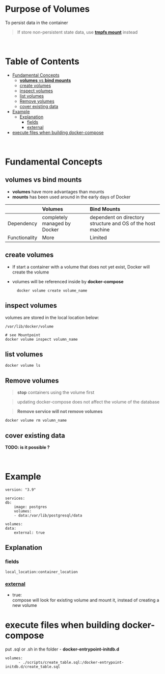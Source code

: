 <!-- omit in toc -->
# Purpose of Volumes
To persist data in the container

>If store non-persistent state data, use [**tmpfs mount**](https://docs.docker.com/storage/tmpfs/) instead

<br />

<!-- omit in toc -->
# Table of Contents
- [Fundamental Concepts](#fundamental-concepts)
  - [**volumes** vs **bind mounts**](#volumes-vs-bind-mounts)
  - [create volumes](#create-volumes)
  - [inspect volumes](#inspect-volumes)
  - [list volumes](#list-volumes)
  - [Remove volumes](#remove-volumes)
  - [cover existing data](#cover-existing-data)
- [Example](#example)
  - [Explanation](#explanation)
    - [fields](#fields)
    - [external](#external)
- [execute files when building docker-compose](#execute-files-when-building-docker-compose)

<br />

# Fundamental Concepts
## **volumes** vs **bind mounts**
  * **volumes** have more advantages than mounts
  * **mounts** has been used around in the early days of Docker
  
||Volumes|Bind Mounts|
|:---:|:---|:---|
|Dependency|completely managed by Docker| dependent on directory structure and OS of the host machine|
|Functionality| More| Limited|

## create volumes
* If start a container with a volume that does not yet exist, Docker will create the volume
* volumes will be referenced inside by **docker-compose**


        docker volume create volume_name

## inspect volumes
volumes are stored in the local location below:

    /var/lib/docker/volume

    # see Mountpoint
    docker volume inspect volumn_name

## list volumes
  
    docker volume ls

## Remove volumes
> **stop** containers using the volume first

> updating docker-compose does not affect the volume of the database

> **Remove service will not remove volumes**

 
    docker volume rm volumn_name

## cover existing data
**TODO: is it possible ?**

<br />

# Example
    version: "3.9"

    services:
    db:
        image: postgres
        volumes:
        - data:/var/lib/postgresql/data

    volumes:
    data:
        external: true
## Explanation
### fields

    local_location:container_location

### [external](https://docs.docker.com/compose/compose-file/compose-file-v3/#external:~:text=%3A/docker/example%22-,external,-%F0%9F%94%97)
* true:<br />
  compose will look for existing volume and mount it, instead of creating a new volume

# execute files when building docker-compose 
put .sql or .sh in the folder - **docker-entrypoint-initdb.d**

    volumes:
          - ./scripts/create_table.sql:/docker-entrypoint-initdb.d/create_table.sql

